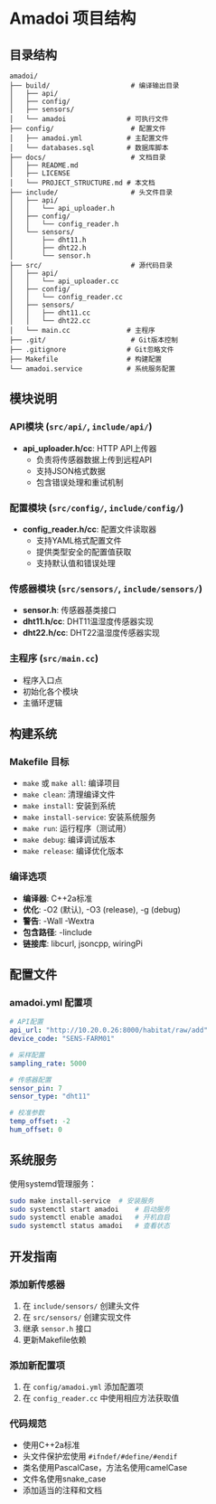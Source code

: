 # Amadoi 项目结构

## 目录结构

```
amadoi/
├── build/                    # 编译输出目录
│   ├── api/
│   ├── config/
│   ├── sensors/
│   └── amadoi               # 可执行文件
├── config/                   # 配置文件
│   ├── amadoi.yml           # 主配置文件
│   └── databases.sql        # 数据库脚本
├── docs/                     # 文档目录
│   ├── README.md
│   ├── LICENSE
│   └── PROJECT_STRUCTURE.md # 本文档
├── include/                  # 头文件目录
│   ├── api/
│   │   └── api_uploader.h
│   ├── config/
│   │   └── config_reader.h
│   └── sensors/
│       ├── dht11.h
│       ├── dht22.h
│       └── sensor.h
├── src/                      # 源代码目录
│   ├── api/
│   │   └── api_uploader.cc
│   ├── config/
│   │   └── config_reader.cc
│   ├── sensors/
│   │   ├── dht11.cc
│   │   └── dht22.cc
│   └── main.cc              # 主程序
├── .git/                     # Git版本控制
├── .gitignore               # Git忽略文件
├── Makefile                 # 构建配置
└── amadoi.service           # 系统服务配置
```

## 模块说明

### API模块 (`src/api/`, `include/api/`)
- **api_uploader.h/cc**: HTTP API上传器
  - 负责将传感器数据上传到远程API
  - 支持JSON格式数据
  - 包含错误处理和重试机制

### 配置模块 (`src/config/`, `include/config/`)
- **config_reader.h/cc**: 配置文件读取器
  - 支持YAML格式配置文件
  - 提供类型安全的配置值获取
  - 支持默认值和错误处理

### 传感器模块 (`src/sensors/`, `include/sensors/`)
- **sensor.h**: 传感器基类接口
- **dht11.h/cc**: DHT11温湿度传感器实现
- **dht22.h/cc**: DHT22温湿度传感器实现

### 主程序 (`src/main.cc`)
- 程序入口点
- 初始化各个模块
- 主循环逻辑

## 构建系统

### Makefile 目标

- `make` 或 `make all`: 编译项目
- `make clean`: 清理编译文件
- `make install`: 安装到系统
- `make install-service`: 安装系统服务
- `make run`: 运行程序（测试用）
- `make debug`: 编译调试版本
- `make release`: 编译优化版本

### 编译选项

- **编译器**: C++2a标准
- **优化**: -O2 (默认), -O3 (release), -g (debug)
- **警告**: -Wall -Wextra
- **包含路径**: -Iinclude
- **链接库**: libcurl, jsoncpp, wiringPi

## 配置文件

### amadoi.yml 配置项

```yaml
# API配置
api_url: "http://10.20.0.26:8000/habitat/raw/add"
device_code: "SENS-FARM01"

# 采样配置
sampling_rate: 5000

# 传感器配置
sensor_pin: 7
sensor_type: "dht11"

# 校准参数
temp_offset: -2
hum_offset: 0
```

## 系统服务

使用systemd管理服务：

```bash
sudo make install-service  # 安装服务
sudo systemctl start amadoi    # 启动服务
sudo systemctl enable amadoi   # 开机自启
sudo systemctl status amadoi   # 查看状态
```

## 开发指南

### 添加新传感器

1. 在 `include/sensors/` 创建头文件
2. 在 `src/sensors/` 创建实现文件
3. 继承 `sensor.h` 接口
4. 更新Makefile依赖

### 添加新配置项

1. 在 `config/amadoi.yml` 添加配置项
2. 在 `config_reader.cc` 中使用相应方法获取值

### 代码规范

- 使用C++2a标准
- 头文件保护宏使用 `#ifndef/#define/#endif`
- 类名使用PascalCase，方法名使用camelCase
- 文件名使用snake_case
- 添加适当的注释和文档
